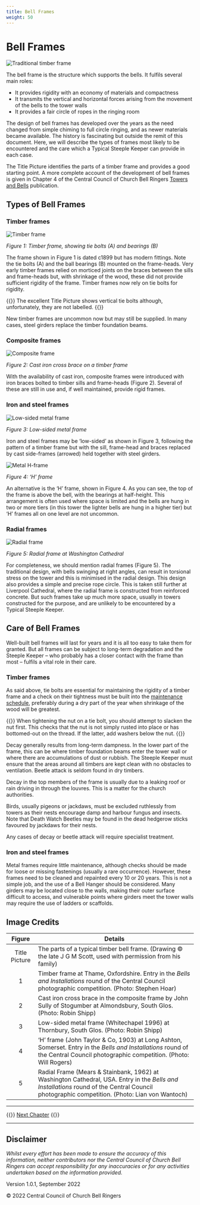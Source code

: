 ```yaml
---
title: Bell Frames
weight: 50
---
```


# Bell Frames

![Traditional timber frame](frames_title.jpg)

The bell frame is the structure which supports the bells. It  fulfils several main roles:

-  It provides rigidity with an economy of materials and compactness
-  It transmits the vertical and horizontal forces arising from the movement of the bells to the tower walls
-  It provides a fair circle of ropes in the ringing room

The design of bell frames has developed over the years as the need changed from simple chiming to full circle ringing, and as newer materials became available. The history is fascinating but outside the remit of this document. Here, we will describe the types of frames most likely to be encountered and the care which a Typical Steeple Keeper can provide in each case.

The Title Picture identifies the parts of a timber frame and provides a good starting point. A more complete account of the development of bell frames is given in Chapter 4 of the Central Council of Church Bell Ringers [Towers and Bells]( https://shop.cccbr.org.uk/product/towers-and-bells-handbook/) publication. 

## Types of Bell Frames

### Timber frames

![Timber frame](frames_fig-1.jpg)

*Figure 1: Timber frame, showing tie bolts (A) and bearings (B)*

The frame shown in Figure 1 is dated c1899 but has modern fittings. Note the tie bolts (A) and the ball bearings (B) mounted on the frame-heads. Very early timber frames relied on morticed joints on the braces between the sills and frame-heads but, with shrinkage of the wood, these did not provide sufficient rigidity of the frame. Timber frames now rely on tie bolts for rigidity.

{{<hint warning>}}
The excellent Title Picture shows vertical tie bolts although, unfortunately, they are not labelled.
{{</hint>}}

New timber frames are uncommon now but may still be supplied. In many cases, steel girders replace the timber foundation beams.

### Composite frames

![Composite frame](frames_fig-2.jpg)

*Figure 2: Cast iron cross brace on a timber frame*

With the availability of cast iron, composite frames were introduced with iron braces bolted to timber sills and frame-heads (Figure 2). Several of these are still in use and, if well maintained, provide rigid frames.

### Iron and steel frames

![Low-sided metal frame](frames_fig-3.jpg)

*Figure 3: Low-sided metal frame*

Iron and steel frames may be ‘low-sided’ as shown in Figure 3, following the pattern of a timber frame but with the sill, frame-head and braces replaced by cast side-frames (arrowed) held together with steel girders. 

![Metal H-frame](frames_fig-4.jpg)

*Figure 4: ‘H’ frame*

An alternative is the ‘H’ frame, shown in Figure 4. As you can see, the top of the frame is above the bell, with the bearings at half-height. This arrangement is often used where space is limited and the bells are hung in two or more tiers (in this tower the lighter bells are hung in a higher tier) but ‘H’ frames all on one level are not uncommon.

### Radial frames

![Radial frame](frames_fig-5.jpg)

*Figure 5: Radial frame at Washington Cathedral*

For completeness, we should mention radial frames (Figure 5). The traditional design, with bells swinging at right angles, can result in torsional stress on the tower and this is minimised in the radial design. This design also provides a simple and precise rope circle. This is taken still further at Liverpool Cathedral, where the radial frame is constructed from reinforced concrete. But such frames take up much more space, usually in towers constructed for the purpose, and are unlikely to be encountered by a Typical Steeple Keeper.

## Care of Bell Frames

Well-built bell frames will last for years and it is all too easy to take them for granted. But all frames can be subject to long-term degradation and the Steeple Keeper – who probably has a closer contact with the frame than most – fulfils a vital role in their care.

### Timber frames

As said above, tie bolts are essential for maintaining the rigidity of a timber frame and a check on their tightness must be built into the [maintenance schedule](../150-maintenance-schedule), preferably during a dry part of the year when shrinkage of the wood will be greatest.

{{<hint warning>}}
When tightening the nut on a tie bolt, you should attempt to slacken the nut first. This checks that the nut is not simply rusted into place or has bottomed-out on the thread. If the latter, add washers below the nut.
{{</hint>}}

Decay generally results from long-term dampness. In the lower part of the frame, this can be where timber foundation beams enter the tower wall or where there are accumulations of dust or rubbish. The Steeple Keeper must ensure that the areas around all timbers are kept clean with no obstacles to ventilation. Beetle attack is seldom found in dry timbers.

Decay in the top members of the frame is usually due to a leaking roof or rain driving in through the louvres. This is a matter for the church authorities.

Birds, usually pigeons or jackdaws, must be excluded ruthlessly from towers as their nests encourage damp and harbour fungus and insects. Note that Death Watch Beetles may be found in the dead hedgerow sticks favoured by jackdaws for their nests.

Any cases of decay or beetle attack will require specialist treatment. 

### Iron and steel frames

Metal frames require little maintenance, although checks should be made for loose or missing fastenings (usually a rare occurrence). However, these frames need to be cleaned and repainted every 10 or 20 years. This is not a simple job, and the use of a Bell Hanger should be considered. Many girders may be located close to the walls, making their outer surface difficult to access, and vulnerable points where girders meet the tower walls may require the use of ladders or scaffolds.

## Image Credits

| Figure | Details | 
| :---: | --- | 
| Title Picture | The parts of a typical timber bell frame. (Drawing © the late J G M Scott, used with permission from his family) |
| 1 | Timber frame at Thame, Oxfordshire. Entry in the *Bells and Installations* round of the Central Council photographic competition. (Photo: Stephen Hoar) |
| 2 | Cast iron cross brace in the composite frame by John Sully of Stogumber at Almondsbury, South Glos. (Photo: Robin Shipp) |
| 3 | Low-sided metal frame (Whitechapel 1996) at Thornbury, South Glos. (Photo: Robin Shipp) |
| 4 | ‘H’ frame (John Taylor & Co, 1903) at Long Ashton, Somerset. Entry in the *Bells and Installations* round of the Central Council photographic competition. (Photo: Will Rogers) |
| 5 | Radial Frame (Mears & Stainbank, 1962) at Washington Cathedral, USA. Entry in the *Bells and Installations* round of the Central Council photographic competition. (Photo: Lian von Wantoch) |

----

{{<hint info>}}
[Next Chapter](../060-headstocks/)
{{</hint>}}

----

## Disclaimer
 
*Whilst every effort has been made to ensure the accuracy of this information, neither contributors nor the Central Council of Church Bell Ringers can accept responsibility for any inaccuracies or for any activities undertaken based on the information provided.*

Version 1.0.1, September 2022

© 2022 Central Council of Church Bell Ringers
